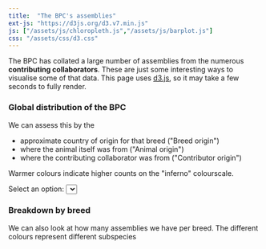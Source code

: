 ```yaml
---
title:  "The BPC's assemblies"
ext-js: "https://d3js.org/d3.v7.min.js"
js: ["/assets/js/chloropleth.js","/assets/js/barplot.js"]
css: "/assets/css/d3.css"
---
```


The BPC has collated a large number of assemblies from the numerous **contributing collaborators**.
These are just some interesting ways to visualise some of that data. This page uses [d3.js](https://d3js.org/), so it may take a few seconds to fully render.


### Global distribution of the BPC

We can assess this by the

 - approximate country of origin for that breed ("Breed origin")
 - where the animal itself was from ("Animal origin")
 - where the contributing collaborator was from ("Contributor origin")

Warmer colours indicate higher counts on the "inferno" colourscale.

<label for="dropdown">Select an option:</label>
<select id="dropdown"></select>
<div class="map" id="map"></div>

### Breakdown by breed

We can also look at how many assemblies we have per breed. The different colours represent different subspecies

<div class="chart" id="chart"></div>


